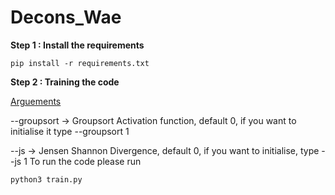 # Decons_Wae
<b> Step 1 : Install the requirements</b>
````
pip install -r requirements.txt
````

<b> Step 2 : Training the code</b>

<ins>Arguements</ins>

--groupsort -> Groupsort Activation function, default 0, if you want to initialise it type --groupsort 1

--js -> Jensen Shannon Divergence, default 0, if you want to initialise, type --js 1
To run the code please run
````
python3 train.py
````
